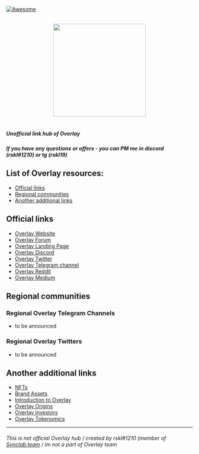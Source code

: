 [![Awesome](https://awesome.re/badge.svg)](https://awesome.re)

<p align="center">
  <br>
  <img width="250" src="https://i.imgur.com/d3GYIid.png?" >
  <br>
  <br>
</p>

##### Unofficial link hub of Overlay 
##### If you have any questions or offers - you can PM me in discord (rskl#1210) or tg (rskl19)

## List of Overlay resources:
- [Official links](#official-links)
- [Regional communities](#regional-communities)
- [Another additional links](#another-additional-links)

## Official links


- [Overlay Website](https://y.at/♋🏛️♋)
- [Overlay Forum](https://gov.overlay.market/)
- [Overlay Landing Page](https://overlay.market/)
- [Overlay Discord](https://discord.gg/w5Z8Fen9WP)
- [Overlay Twitter](https://twitter.com/OverlayProtocol)
- [Overlay Telegram channel](https://t.me/joinchat/Vh4ghHUTZI53z5OH)
- [Overlay Reddit](https://www.reddit.com/r/Overlay_Protocol/)
- [Overlay Medium](https://medium.com/overlay-protocol)



## Regional communities

### Regional Overlay Telegram Channels

- to be announced


### Regional Overlay Twitters

- to be announced

## Another additional links

- [NFTs](https://opensea.io/collection/overlay-early-contributors)
- [Brand Assets](http://bit.ly/Overlaybrand2RLe0SP)
- [Introduction to Overlay](https://medium.com/overlay-protocol/introducing-overlay-a4a3c0cfeab0)
- [Overlay Origins](https://medium.com/overlay-protocol/origin-myth-of-overlay-13c92c30be6f)
- [Overlay Investors](https://medium.com/overlay-protocol/announcing-overlay-investors-49f40610f9cf)
- [Overlay Tokenomics](vs)


------
###### This is not official Overlay hub / created by rskl#1210 (member of [Synclab.team](https://synclab.team/) / im not a part of Overlay team
